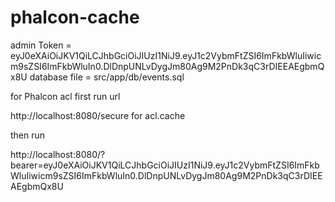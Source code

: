 # phalcon-cache

admin Token = eyJ0eXAiOiJKV1QiLCJhbGciOiJIUzI1NiJ9.eyJ1c2VybmFtZSI6ImFkbWluIiwicm9sZSI6ImFkbWluIn0.DlDnpUNLvDygJm80Ag9M2PnDk3qC3rDIEEAEgbmQx8U database file = src/app/db/events.sql

for Phalcon acl first run url

http://localhost:8080/secure for acl.cache

then run

http://localhost:8080/?bearer=eyJ0eXAiOiJKV1QiLCJhbGciOiJIUzI1NiJ9.eyJ1c2VybmFtZSI6ImFkbWluIiwicm9sZSI6ImFkbWluIn0.DlDnpUNLvDygJm80Ag9M2PnDk3qC3rDIEEAEgbmQx8U
